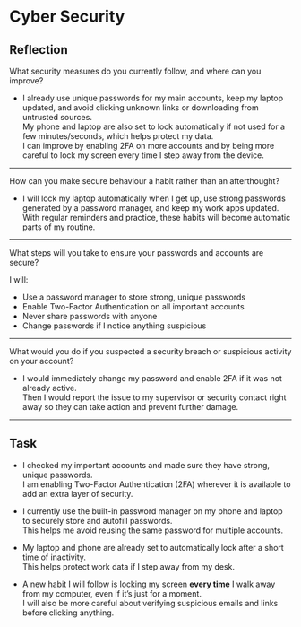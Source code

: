 # Cyber Security

## Reflection

What security measures do you currently follow, and where can you improve?  
- I already use unique passwords for my main accounts, keep my laptop updated, and avoid clicking unknown links or downloading from untrusted sources.  
My phone and laptop are also set to lock automatically if not used for a few minutes/seconds, which helps protect my data.  
I can improve by enabling 2FA on more accounts and by being more careful to lock my screen every time I step away from the device.

---

How can you make secure behaviour a habit rather than an afterthought?  
- I will lock my laptop automatically when I get up, use strong passwords generated by a password manager, and keep my work apps updated.  
With regular reminders and practice, these habits will become automatic parts of my routine.

---


What steps will you take to ensure your passwords and accounts are secure? 

I will:
- Use a password manager to store strong, unique passwords
- Enable Two-Factor Authentication on all important accounts
- Never share passwords with anyone
- Change passwords if I notice anything suspicious

---


What would you do if you suspected a security breach or suspicious activity on your account? 
- I would immediately change my password and enable 2FA if it was not already active.  
Then I would report the issue to my supervisor or security contact right away so they can take action and prevent further damage.


---


## Task


- I checked my important accounts and made sure they have strong, unique passwords.  
I am enabling Two-Factor Authentication (2FA) wherever it is available to add an extra layer of security.

- I currently use the built-in password manager on my phone and laptop to securely store and autofill passwords.  
This helps me avoid reusing the same password for multiple accounts.
 
- My laptop and phone are already set to automatically lock after a short time of inactivity.  
This helps protect work data if I step away from my desk.
 
- A new habit I will follow is locking my screen **every time** I walk away from my computer, even if it’s just for a moment.  
I will also be more careful about verifying suspicious emails and links before clicking anything.
